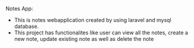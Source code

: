 Notes App:
- This is notes webapplication created by using laravel and mysql database.
- This project has functionalites like user can view all the notes, create a new note, update existing note as well as delete the note
